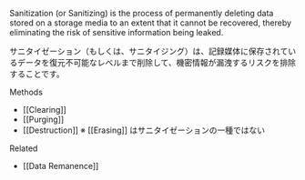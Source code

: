 
Sanitization (or Sanitizing) is the process of permanently deleting data stored on a storage media to an extent that it cannot be recovered, thereby eliminating the risk of sensitive information being leaked.


サニタイゼーション（もしくは、サニタイジング）は、記録媒体に保存されているデータを復元不可能なレベルまで削除して、機密情報が漏洩するリスクを排除することです。

Methods
- [[Clearing]]
- [[Purging]]
- [[Destruction]]
※ [[Erasing]] はサニタイゼーションの一種ではない 

Related
- [[Data Remanence]]

